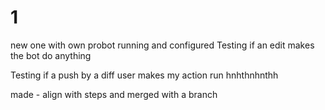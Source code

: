 # 1
new one with own probot running and configured
Testing if an edit makes the bot do anything

Testing if a push by a diff user makes my action run
hnhthnhnthh

made - align with steps and merged with a branch
